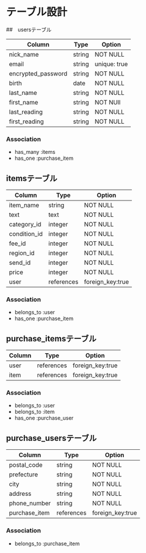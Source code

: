 # テーブル設計

##　usersテーブル

| Column             | Type   | Option       |
| ------------------ | ------ | ------------ |
| nick_name          | string | NOT NULL     |
| email              | string | unique: true |
| encrypted_password | string | NOT NULL     |
| birth              | date   | NOT NULL     |
| last_name          | string | NOT NULL     |
| first_name         | string | NOT NUll     |
| last_reading       | string | NOT NULL     |
| first_reading      | string | NOT NULL     |

### Association

- has_many :items
- has_one  :purchase_item

## itemsテーブル

| Column       | Type       | Option           |
| ------------ | ---------- | ---------------- |
| item_name    | string     | NOT NULL         |
| text         | text       | NOT NULL         |
| category_id  | integer    | NOT NULL         |
| condition_id | integer    | NOT NULL         |
| fee_id       | integer    | NOT NULL         |
| region_id    | integer    | NOT NULL         |
| send_id      | integer    | NOT NULL         |
| price        | integer    | NOT NULL         |
| user         | references | foreign_key:true |

### Association

- belongs_to :user
- has_one    :purchase_item


## purchase_itemsテーブル

| Column     | Type       | Option           |
| ---------- | ---------- | ---------------- |
| user       | references | foreign_key:true |
| item       | references | foreign_key:true |


### Association

- belongs_to :user
- belongs_to :item
- has_one    :purchase_user


## purchase_usersテーブル

| Column        | Type       | Option           |
| ------------- | ---------- | ---------------- | 
| postal_code   | string     | NOT NULL         |
| prefecture    | string     | NOT NULL         |
| city          | string     | NOT NULL         | 
| address       | string     | NOT NULL         |
| phone_number  | string     | NOT NULL         |
| purchase_item | references | foreign_key:true |

### Association
- belongs_to :purchase_item